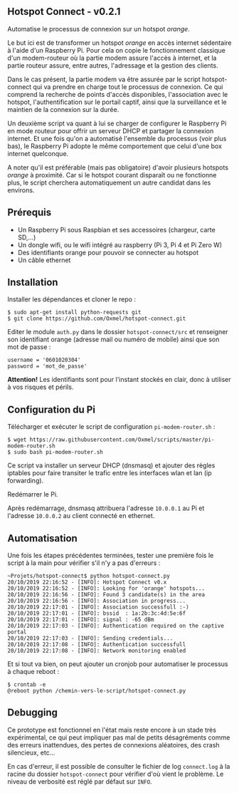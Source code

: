 ## Hotspot Connect - v0.2.1

Automatise le processus de connexion sur un hotspot *orange*.

Le but ici est de transformer un hotspot *orange* en accès internet
sédentaire à l'aide d'un Raspberry Pi. Pour cela on copie le fonctionnement
classique d'un modem-routeur où la partie modem assure l'accès à internet,
et la partie routeur assure, entre autres, l'adressage et la gestion des
clients.

Dans le cas présent, la partie modem va être assurée par le script
hotspot-connect qui va prendre en charge tout le processus de connexion.
Ce qui comprend la recherche de points d'accès disponibles, l'association
avec le hotspot, l'authentification sur le portail captif, ainsi que la
surveillance et le maintien de la connexion sur la durée.

Un deuxième script va quant à lui se charger de configurer le Raspberry Pi
en mode routeur pour offrir un serveur DHCP et partager la connexion
internet. Et une fois qu'on a automatisé l'ensemble du processus
(voir plus bas), le Raspberry Pi adopte le même comportement que celui
d'une box internet quelconque.

A noter qu'il est préférable (mais pas obligatoire) d'avoir plusieurs
hotspots *orange* à proximité. Car si le hotspot courant disparaît ou ne
fonctionne plus, le script cherchera automatiquement un autre candidat dans
les environs.

## Prérequis

- Un Raspberry Pi sous Raspbian et ses accessoires (chargeur, carte SD,...)
- Un dongle wifi, ou le wifi intégré au raspberry (Pi 3, Pi 4 et Pi Zero W)
- Des identifiants orange pour pouvoir se connecter au hotspot
- Un câble ethernet

## Installation

Installer les dépendances et cloner le repo :

    $ sudo apt-get install python-requests git
    $ git clone https://github.com/Oxmel/hotspot-connect.git

Editer le module `auth.py` dans le dossier `hotspot-connect/src` et
renseigner son identifiant orange (adresse mail ou numéro de mobile)
ainsi que son mot de passe :

    username = '0601020304'
    password = 'mot_de_passe'

**Attention!** Les identifiants sont pour l'instant stockés en clair,
donc à utiliser à vos risques et périls.

## Configuration du Pi

Télécharger et exécuter le script de configuration `pi-modem-router.sh` :

    $ wget https://raw.githubusercontent.com/Oxmel/scripts/master/pi-modem-router.sh
    $ sudo bash pi-modem-router.sh

Ce script va installer un serveur DHCP (dnsmasq) et ajouter des règles iptables
pour faire transiter le trafic entre les interfaces wlan et lan (ip forwarding).

Redémarrer le Pi.

Après redémarrage, dnsmasq attribuera l'adresse `10.0.0.1` au Pi et
l'adresse `10.0.0.2` au client connecté en ethernet.

## Automatisation

Une fois les étapes précédentes terminées, tester une première fois le script
à la main pour vérifier s'il n'y a pas d'erreurs :

    ~Projets/hotspot-connect$ python hotspot-connect.py
    20/10/2019 22:16:52 - [INFO]: Hotspot Connect v0.x
    20/10/2019 22:16:52 - [INFO]: Looking for 'orange' hotspots...
    20/10/2019 22:16:56 - [INFO]: Found 3 candidate(s) in the area
    20/10/2019 22:16:56 - [INFO]: Association in progress...
    20/10/2019 22:17:01 - [INFO]: Association successfull :-)
    20/10/2019 22:17:01 - [INFO]: bssid  : 1a:2b:3c:4d:5e:6f
    20/10/2019 22:17:01 - [INFO]: signal : -65 dBm
    20/10/2019 22:17:03 - [INFO]: Authentication required on the captive portal
    20/10/2019 22:17:03 - [INFO]: Sending credentials...
    20/10/2019 22:17:08 - [INFO]: Authentication successfull
    20/10/2019 22:17:08 - [INFO]: Network monitoring enabled


Et si tout va bien, on peut ajouter un cronjob pour automatiser le processus
à chaque reboot :

    $ crontab -e
    @reboot python /chemin-vers-le-script/hotspot-connect.py

## Debugging

Ce prototype est fonctionnel en l'état mais reste encore à un stade très
expérimental, ce qui peut impliquer pas mal de petits désagréments comme
des erreurs inattendues, des pertes de connexions aléatoires, des crash
silencieux, etc...

En cas d'erreur, il est possible de consulter le fichier de log `connect.log`
à la racine du dossier `hotspot-connect` pour vérifier d'où vient le problème.
Le niveau de verbosité est réglé par défaut sur `INFO`.
